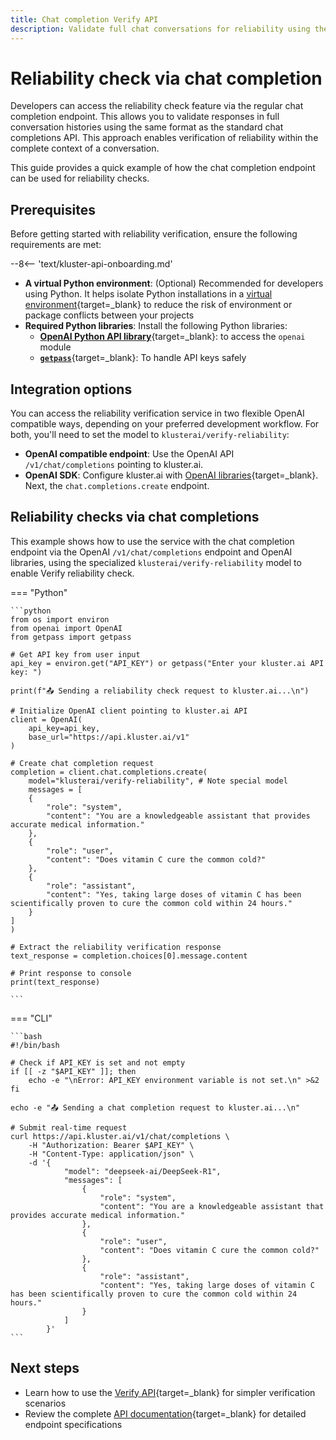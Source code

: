 ```yaml
---
title: Chat completion Verify API
description: Validate full chat conversations for reliability using the kluster.ai chat completion endpoint. Analyze context and detect misinformation.
---
```


# Reliability check via chat completion

Developers can access the reliability check feature via the regular chat completion endpoint. This allows you to validate responses in full conversation histories using the same format as the standard chat completions API. This approach enables verification of reliability within the complete context of a conversation.

This guide provides a quick example of how the chat completion endpoint can be used for reliability checks.

## Prerequisites

Before getting started with reliability verification, ensure the following requirements are met:

--8<-- 'text/kluster-api-onboarding.md'
- **A virtual Python environment**: (Optional) Recommended for developers using Python. It helps isolate Python installations in a [virtual environment](https://packaging.python.org/en/latest/guides/installing-using-pip-and-virtual-environments/){target=\_blank} to reduce the risk of environment or package conflicts between your projects
- **Required Python libraries**: Install the following Python libraries:
    - [**OpenAI Python API library**](https://pypi.org/project/openai/){target=\_blank}: to access the `openai` module
    - [**`getpass`**](https://pypi.org/project/getpass4/){target=\_blank}: To handle API keys safely


## Integration options

You can access the reliability verification service in two flexible OpenAI compatible ways, depending on your preferred development workflow. For both, you'll need to set the model to `klusterai/verify-reliability`:

- **OpenAI compatible endpoint**: Use the OpenAI API `/v1/chat/completions` pointing to kluster.ai.
- **OpenAI SDK**: Configure kluster.ai with [OpenAI libraries](/get-started/openai-compatibility/#configuring-openai-to-use-klusterais-api){target=\_blank}. Next, the `chat.completions.create` endpoint.

## Reliability checks via chat completions

This example shows how to use the service with the chat completion endpoint via the OpenAI `/v1/chat/completions` endpoint and OpenAI libraries, using the specialized `klusterai/verify-reliability` model to enable Verify reliability check.

=== "Python"

    ```python
    from os import environ
    from openai import OpenAI
    from getpass import getpass

    # Get API key from user input
    api_key = environ.get("API_KEY") or getpass("Enter your kluster.ai API key: ")
    
    print(f"📤 Sending a reliability check request to kluster.ai...\n")

    # Initialize OpenAI client pointing to kluster.ai API
    client = OpenAI(
        api_key=api_key,
        base_url="https://api.kluster.ai/v1"
    )

    # Create chat completion request
    completion = client.chat.completions.create(
        model="klusterai/verify-reliability", # Note special model
        messages = [
        {
            "role": "system",
            "content": "You are a knowledgeable assistant that provides accurate medical information."
        },
        {
            "role": "user",
            "content": "Does vitamin C cure the common cold?"
        },
        {
            "role": "assistant",
            "content": "Yes, taking large doses of vitamin C has been scientifically proven to cure the common cold within 24 hours."
        }
    ]
    )

    # Extract the reliability verification response
    text_response = completion.choices[0].message.content  

    # Print response to console
    print(text_response)
    
    ```

=== "CLI"

    ```bash
    #!/bin/bash

    # Check if API_KEY is set and not empty
    if [[ -z "$API_KEY" ]]; then
        echo -e "\nError: API_KEY environment variable is not set.\n" >&2
    fi
    
    echo -e "📤 Sending a chat completion request to kluster.ai...\n"
    
    # Submit real-time request
    curl https://api.kluster.ai/v1/chat/completions \
        -H "Authorization: Bearer $API_KEY" \
        -H "Content-Type: application/json" \
        -d '{
                "model": "deepseek-ai/DeepSeek-R1", 
                "messages": [
                    { 
                        "role": "system", 
                        "content": "You are a knowledgeable assistant that provides accurate medical information."
                    },
                    { 
                        "role": "user", 
                        "content": "Does vitamin C cure the common cold?"
                    },
                    { 
                        "role": "assistant", 
                        "content": "Yes, taking large doses of vitamin C has been scientifically proven to cure the common cold within 24 hours."
                    }
                ]
            }'
    ```

## Next steps

- Learn how to use the [Verify API](/get-started/verify/reliability/dedicated-api/){target=\_blank} for simpler verification scenarios
- Review the complete [API documentation](/api-reference/reference/){target=\_blank} for detailed endpoint specifications
